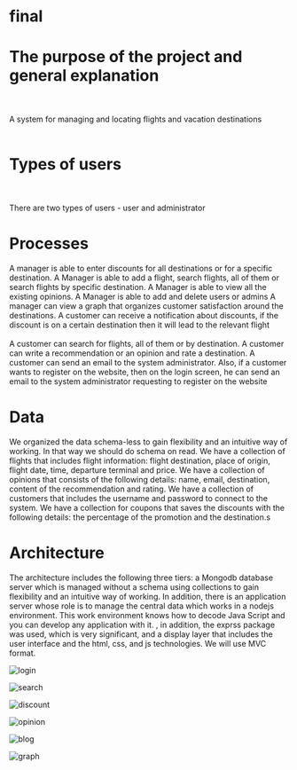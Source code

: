 # final
# The purpose of the project and general explanation <br> </br>
A system for managing and locating flights and vacation destinations <br> </br>
# Types of users <br> </br>
There are two types of users - user and administrator
# Processes
A manager is able to enter discounts for all destinations or for a specific destination. A Manager is able to add a flight, search flights, all of them or search flights by specific destination. A Manager is able to view all the existing opinions. A Manager is able to add and delete users or admins
A manager can view a graph that organizes customer satisfaction around the destinations. A customer can receive a notification about discounts, if the discount is on a certain destination then it will lead to the relevant flight <br> </br>
A customer can search for flights, all of them or by destination. A customer can write a recommendation or an opinion and rate a destination. A customer can send an email to the system administrator. Also, if a customer wants to register on the website, then on the login screen, he can send an email to the system administrator requesting to register on the website

# Data
We organized the data schema-less to gain flexibility and an intuitive way of working. In that way we should do schema on read. We have a collection of flights that includes flight information: flight destination, place of origin, flight date, time, departure terminal and price. We have a collection of opinions that consists of the following details: name, email, destination, content of the recommendation and rating. We have a collection of customers that includes the username and password to connect to the system. We have a collection for coupons that saves the discounts with the following details: the percentage of the promotion and the destination.s

# Architecture 
The architecture includes the following three tiers: a Mongodb database server which is managed without a schema using collections to gain flexibility and an intuitive way of working. In addition, there is an application server whose role is to manage the central data which works in a nodejs environment. This work environment knows how to decode Java Script and you can develop any application with it. , in addition, the exprss package was used, which is very significant, and a display layer that includes the user interface and the html, css, and js technologies. We will use MVC format. 


![login](https://github.com/MorShirin/final/assets/135598988/8d25037a-0337-483b-b373-b53d48582323)


![search](https://github.com/MorShirin/final/assets/135598988/6fb249f0-505b-480a-9e00-99b2ee242f13)


![discount](https://github.com/MorShirin/final/assets/135598988/0fcfddbb-f7f4-4b0b-815a-8ef362c265c6)


![opinion](https://github.com/MorShirin/final/assets/135598988/95ceb50b-93a4-49eb-bc52-5a43b8fb72ca)


![blog](https://github.com/MorShirin/final/assets/135598988/01698e3f-289d-4ea4-bd72-980a1f676ee2)


![graph](https://github.com/MorShirin/final/assets/135598988/51937810-8825-400d-b68a-21d92608cc41)
